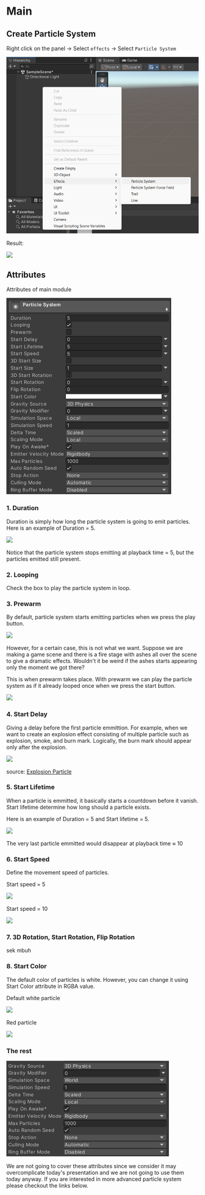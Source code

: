 
# Main

## Create Particle System

Right click on the panel -> Select `effects` -> Select `Particle System`  

![](/resources/create-particle-system.png)  

Result:  

![](/resources/create-particle-system.gif)  

## Attributes
Attributes of main module

![](/resources/main.png)

### 1. Duration
Duration is simply how long the particle system is going to emit particles. Here is an example of Duration = 5.  

![](/resources/duration-and-lifetime.gif)  

Notice that the particle system stops emitting at playback time = 5, but the particles emitted still present.  

### 2. Looping
Check the box to play the particle system in loop.  

### 3. Prewarm
By default, particle system starts emitting particles when we press the play button.  

![](/resources/duration-and-lifetime.gif)  

However, for a certain case, this is not what we want. Suppose we are making a game scene and there is a fire stage with ashes all over the scene to give a dramatic effects. Wouldn't it be weird if the ashes starts appearing only the moment we got there?  

This is when prewarm takes place. With prewarm we can play the particle system as if it already looped once when we press the start button.  

![](/resources/prewarm.gif)

### 4. Start Delay
Giving a delay before the first particle emmittion. For example, when we want to create an explosion effect consisting of multiple particle such as explosion, smoke, and burn mark. Logically, the burn mark should appear only after the explosion.  

![](/resources/start-delay.gif)  

source: [Explosion Particle](https://youtu.be/mJ3k_DLxRU0?si=PZP9IOYKlcmy-72U&t=510)

### 5. Start Lifetime
When a particle is emmitted, it basically starts a countdown before it vanish. Start lifetime determine how long should a particle exists.  

Here is an example of Duration = 5 and Start lifetime = 5.  

![](/resources/duration-and-lifetime.gif)  

The very last particle emmitted would disappear at playback time ≈ 10

### 6. Start Speed
Define the movement speed of particles.  

Start speed = 5  

![](/resources/duration-and-lifetime.gif)  

Start speed = 10  

![](/resources/speed20.gif)  

### 7. 3D Rotation, Start Rotation, Flip Rotation

sek mbuh

### 8. Start Color
The default color of particles is white. However, you can change it using Start Color attribute in RGBA value.  

Default white particle

![](/resources/duration-and-lifetime.gif)  

Red particle

![](/resources/red.gif)  

### The rest

![](/resources/the-rest.png)  

We are not going to cover these attributes since we consider it may overcomplicate today's presentation and we are not going to use them today anyway. If you are interested in more advanced particle system please checkout the links below.  

[]()
